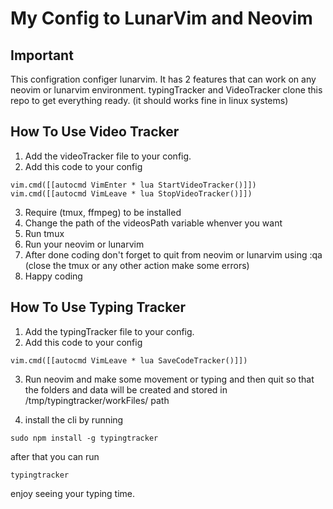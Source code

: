 # My Config to LunarVim and Neovim


## Important
This configration configer lunarvim. It has 2 features that can work on any neovim or lunarvim environment. typingTracker and VideoTracker
clone this repo to get everything ready. (it should works fine in linux systems)

## How To Use Video Tracker
1. Add the videoTracker file to your config.
2. Add this code to your config

```
vim.cmd([[autocmd VimEnter * lua StartVideoTracker()]])
vim.cmd([[autocmd VimLeave * lua StopVideoTracker()]])
```

3. Require (tmux, ffmpeg) to be installed
4. Change the path of the videosPath variable whenver you want
5. Run tmux
6. Run your neovim or lunarvim
7. After done coding don't forget to quit from neovim or lunarvim using :qa (close the tmux or any other action make some errors)
8. Happy coding

## How To Use Typing Tracker
1. Add the typingTracker file to your config.
2. Add this code to your config
```
vim.cmd([[autocmd VimLeave * lua SaveCodeTracker()]])
```

3. Run neovim and make some movement or typing and then quit so that the folders and data will be created and stored in /tmp/typingtracker/workFiles/ path 


4. install the cli by running 
```
sudo npm install -g typingtracker
```

after that you can run 
```
typingtracker
```
enjoy seeing your typing time.

